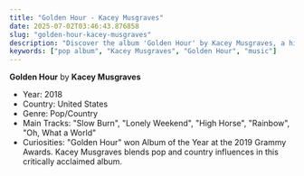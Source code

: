 ```yaml
---
title: "Golden Hour - Kacey Musgraves"
date: 2025-07-02T03:46:43.876858
slug: "golden-hour-kacey-musgraves"
description: "Discover the album 'Golden Hour' by Kacey Musgraves, a highlight in pop music."
keywords: ["pop album", "Kacey Musgraves", "Golden Hour", "music"]
---
```


**Golden Hour** by **Kacey Musgraves**
- Year: 2018
- Country: United States
- Genre: Pop/Country
- Main Tracks: "Slow Burn", "Lonely Weekend", "High Horse", "Rainbow", "Oh, What a World"
- Curiosities: "Golden Hour" won Album of the Year at the 2019 Grammy Awards. Kacey Musgraves blends pop and country influences in this critically acclaimed album.